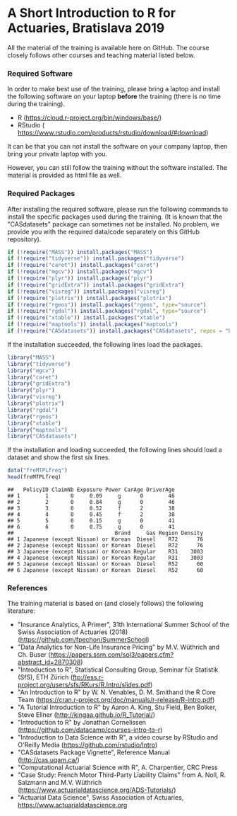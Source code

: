 # A Short Introduction to R for Actuaries, Bratislava 2019

All the material of the training is available here on GitHub. The course closely follows other courses and teaching material listed below.

### Required Software
In order to make best use of the training, please bring a laptop and install the following software on your laptop **before** the training (there is no time during the training).
- R (https://cloud.r-project.org/bin/windows/base/)
- RStudio ( https://www.rstudio.com/products/rstudio/download/#download)

It can be that you can not install the software on your company laptop, then bring your private laptop with you.

However, you can still follow the training without the software installed. The material is provided as html file as well.
 
 
### Required Packages
After installing the required software, please run the following commands to install the specific packages used during the training. (It is known that the "CASdatasets" package can sometimes not be installed. No problem, we provide you with the required data/code separately on this GitHub repository).
 
 ``` r
if (!require("MASS")) install.packages("MASS")
if (!require("tidyverse")) install.packages("tidyverse")
if (!require("caret")) install.packages("caret")
if (!require("mgcv")) install.packages("mgcv")
if (!require("plyr")) install.packages("plyr")
if (!require("gridExtra")) install.packages("gridExtra")
if (!require("visreg")) install.packages("visreg")
if (!require("plotrix")) install.packages("plotrix")
if (!require("rgeos")) install.packages("rgeos", type="source")
if (!require("rgdal")) install.packages("rgdal", type="source")
if (!require("xtable")) install.packages("xtable")
if (!require("maptools")) install.packages("maptools")
if (!require("CASdatasets")) install.packages("CASdatasets", repos = "http://cas.uqam.ca/pub/R/", type="source")
```

If the installation succeeded, the following lines load the packages.

 ``` r
library("MASS")
library("tidyverse")
library("mgcv")
library("caret")
library("gridExtra")
library("plyr")
library("visreg")
library("plotrix")
library("rgdal")
library("rgeos")
library("xtable")
library("maptools")
library("CASdatasets")
```

If the installation and loading succeeded, the following lines should load a dataset and show the first six lines.

``` r
data("freMTPLfreq")
head(freMTPLfreq)
```

    ##   PolicyID ClaimNb Exposure Power CarAge DriverAge
    ## 1        1       0     0.09     g      0        46
    ## 2        2       0     0.84     g      0        46
    ## 3        3       0     0.52     f      2        38
    ## 4        4       0     0.45     f      2        38
    ## 5        5       0     0.15     g      0        41
    ## 6        6       0     0.75     g      0        41
    ##                                Brand     Gas Region Density
    ## 1 Japanese (except Nissan) or Korean  Diesel    R72      76
    ## 2 Japanese (except Nissan) or Korean  Diesel    R72      76
    ## 3 Japanese (except Nissan) or Korean Regular    R31    3003
    ## 4 Japanese (except Nissan) or Korean Regular    R31    3003
    ## 5 Japanese (except Nissan) or Korean  Diesel    R52      60
    ## 6 Japanese (except Nissan) or Korean  Diesel    R52      60

 
### References
The training material is based on (and closely follows) the following literature:
- "Insurance Analytics, A Primer", 31th International Summer School of the Swiss Association of Actuaries (2018)
  (https://github.com/fpechon/SummerSchool)
- "Data Analytics for Non-Life Insurance Pricing" by M.V. Wüthrich and Ch. Buser (https://papers.ssrn.com/sol3/papers.cfm?abstract_id=2870308)
- "Introduction to R", Statistical Consulting Group, Seminar für Statistik (SfS), ETH Zürich (ftp://ess.r-project.org/users/sfs/RKurs/R.Intro/slides.pdf)
- "An Introduction to R" by W. N. Venables, D. M. Smithand the R Core Team (https://cran.r-project.org/doc/manuals/r-release/R-intro.pdf)
- "A Tutorial Introduction to R" by Aaron A. King, Stu Field, Ben Bolker, Steve Ellner (http://kingaa.github.io/R_Tutorial/)
- "Introduction to R" by Jonathan Cornelissen (https://github.com/datacamp/courses-intro-to-r)
- "Introduction to Data Science with R", a video course by RStudio and O'Reilly Media (https://github.com/rstudio/Intro)
- "CASdatasets Package Vignette", Reference Manual (http://cas.uqam.ca/)
- "Computational Actuarial Science with R", A. Charpentier, CRC Press
- "Case Study: French Motor Third-Party Liability Claims" from A. Noll, R. Salzmann and M.V. Wüthrich (https://www.actuarialdatascience.org/ADS-Tutorials/)
- "Actuarial Data Science", Swiss Association of Actuaries, https://www.actuarialdatascience.org

